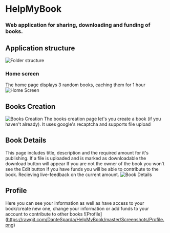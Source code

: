 # HelpMyBook
### Web application for sharing, downloading and funding of books.

## Application structure
![Folder structure](https://rawgit.com/DanteSparda/HelpMyBook/master/Screenshots/Strucutre.png)
	
### Home screen
The home page displays 3 random books, caching them for 1 hour
![Home Screen](https://rawgit.com/DanteSparda/HelpMyBook/master/Screenshots/Home.png)
## Books Creation
![Books Creation](https://rawgit.com/DanteSparda/HelpMyBook/master/Screenshots/BookCreation.png)
The books creation page let's you create a book (if you haven't already). It uses google's recaptcha
and supports file upload
## Book Details
This page includes title, description and the required amount for it's publishing.
If a file is uploaded and is marked as downloadable the download button will appear
If you are not the owner of the book you won't see the Edit button
If you have funds you will be able to contribute to the book. Recieving live-feedback
on the current amount.
![Book Details](https://rawgit.com/DanteSparda/HelpMyBook/master/Screenshots/BookDetails.png)

## Profile
Here you can see your information as well as have access to your book/create new one,
change your information or add funds to your account to contribute to other books
![Profile] (https://rawgit.com/DanteSparda/HelpMyBook/master/Screenshots/Profile.png)